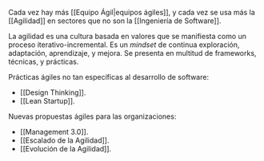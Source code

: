 Cada vez hay más [[Equipo Ágil|equipos ágiles]], y cada vez se usa más la [[Agilidad]] en sectores que no son la [[Ingeniería de Software]].

La agilidad es una cultura basada en valores que se manifiesta como un proceso iterativo-incremental. Es un *mindset* de continua exploración, adaptación, aprendizaje, y mejora. Se presenta en multitud de frameworks, técnicas, y prácticas.

Prácticas ágiles no tan específicas al desarrollo de software:

- [[Design Thinking]].
- [[Lean Startup]].

Nuevas propuestas ágiles para las organizaciones:

- [[Management 3.0]].
- [[Escalado de la Agilidad]].
- [[Evolución de la Agilidad]].
